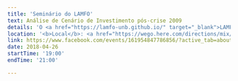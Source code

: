 ```yaml
---
title: 'Seminário do LAMFO'
text: Análise de Cenário de Investimento pós-crise 2009
details: 'O <a href="https://lamfo-unb.github.io/" target="_blank">LAMFO</a> (Laboratório de Aprendizado de Máquina em Finanças e Organizações) organiza regularmente seminários para divulgação de aplicações de modelos de machine learning, com foco em problemas sobre gestão de organizações e finanças. Os seminários são abertos para toda a comunidade e são sempre bem interessantes!'
location: '<b>Local</b>: <a href="https://wego.here.com/directions/mix/mylocation/e-eyJuYW1lIjoiTEFNRk8iLCJhZGRyZXNzIjoiUHJcdTAwZTlkaW8gZGEgRmFjdWxkYWRlIGRlIEVjb25vbWlhLCBBZG1pbmlzdHJhXHUwMGU3XHUwMGUzbyBlIENvbnRhYmlsaWRhZGUgKEZBQ0UpIC0gQmxvY28gQS0yLCAxXHUwMGJhIGFuZGFyIC0gU2FsYSBBMS01NFwvNywgNzA5MTA5MDAgQnJhc1x1MDBlZGxpYSIsImxhdGl0dWRlIjotMTUuNzU4NjE1NTk4NTEyLCJsb25naXR1ZGUiOi00Ny44NzE0OTc4Njk0OTIsInByb3ZpZGVyTmFtZSI6ImZhY2Vib29rIiwicHJvdmlkZXJJZCI6MjA4NTM3NTI5NjQ4NTg4fQ==?map=-15.75862,-47.8715,15,normal&fb_locale=pt_BR" target="_blank">Auditório Azul da Faculdade de Administração, Economia e Contabilidade (FACE), UnB</a>'
link: https://www.facebook.com/events/161954847786856/?active_tab=about
date: 2018-04-26
startTime: '19:00'
endTime: '21:00'

---
```

